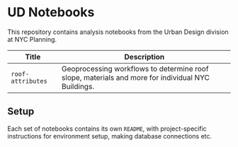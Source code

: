 # UD Notebooks

This repository contains analysis notebooks from the Urban Design division at NYC Planning.

| Title | Description |
| --- | --- |
| `roof-attributes` | Geoprocessing workflows to determine roof slope, materials and more for individual NYC Buildings. |


## Setup

Each set of notebooks contains its own `README`, with project-specific instructions for environment setup, making database connections etc.
